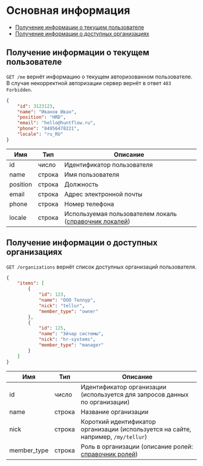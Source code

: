 # Основная информация

* [Получение информации о текущем пользователе](#me)
* [Получение информации о доступных организациях](#organizations)

<a name="me"></a>
## Получение информации о текущем пользователе

`GET /me` вернёт информацию о текущем авторизованном пользователе.
В случае некорректной авторизации сервер вернёт в ответ `403 Forbidden`.

```json
{
    "id": 3123123,
    "name": "Иванов Иван",
    "position": "HRD",
    "email": "hello@huntflow.ru",
    "phone": "84956478221",
    "locale": "ru_RU"
}
```


 Имя | Тип | Описание
 --- | --- | ---
 id | число | Идентификатор пользователя
 name | строка | Имя пользователя
 position | строка | Должность
 email | строка | Адрес электронной почты
 phone | строка | Номер телефона
 locale | строка | Используемая пользователем локаль ([справочник локалей](dicts.md#locale))


<a name="organizations"></a>
## Получение информации о доступных организациях

`GET /organizations` вернёт список доступных организаций пользователя.

```json
{
    "items": [
        {
            "id": 123,
            "name": "ООО Теллур",
            "nick": "tellur",
            "member_type": "owner"
        },
        {
            "id": 125,
            "name": "Эйчар системы",
            "nick": "hr-systems",
            "member_type": "manager"
        }
    ]
}
```


Имя | Тип | Описание
 --- | --- | ---
 id | число | Идентификатор организации (используется для запросов данных по организации)
 name | строка | Название организации
 nick | строка | Короткий идентификатор организации (используется на сайте, например, `/my/tellur`)
 member_type | строка | Роль в организации (описание ролей: [справочник ролей](dicts.md#member_type))

